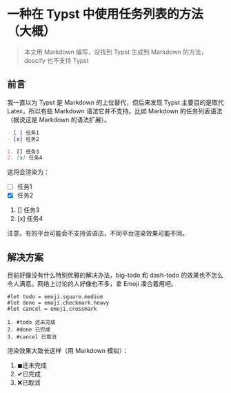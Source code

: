 # 一种在 Typst 中使用任务列表的方法（大概）

> 本文用 Markdown 编写，没找到 Typst 生成到 Markdown 的方法，doscify 也不支持 Typst

## 前言

我一直以为 Typst 是 Markdown 的上位替代，但后来发现 Typst 主要目的是取代 Latex，所以有些 Markdown 语法它并不支持。比如 Markdown 的任务列表语法（据说这是 Markdown 的语法扩展）。

```markdown
- [ ] 任务1
- [x] 任务2

1. [] 任务3
2. [x] 任务4
```

这将会渲染为：

- [ ] 任务1
- [x] 任务2

1. [] 任务3
2. [x] 任务4

注意，有的平台可能会不支持该语法，不同平台渲染效果可能不同。

## 解决方案

目前好像没有什么特别优雅的解决办法，big-todo 和 dash-todo 的效果也不怎么令人满意。网络上讨论的人好像也不多，拿 Emoji 凑合着用吧。

```typst
#let todo = emoji.square.medium
#let done = emoji.checkmark.heavy
#let cancel = emoji.crossmark

1. #todo 还未完成
2. #done 已完成
3. #cancel 已取消
```

渲染效果大致长这样（用 Markdown 模拟）：

1. ◼还未完成
2. ✔已完成
3. ❌已取消
